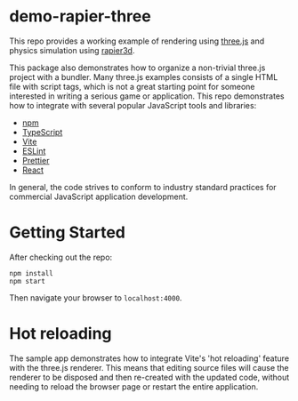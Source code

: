# demo-rapier-three

This repo provides a working example of rendering using [three.js](https://threejs.org/) and
physics simulation using [rapier3d](https://rapier.rs/).

This package also demonstrates how to organize a non-trivial three.js project with a bundler.
Many three.js examples consists of a single HTML file with script tags, which is not a great
starting point for someone interested in writing a serious game or application. This repo
demonstrates how to integrate with several popular JavaScript tools and libraries:

* [npm](https://www.npmjs.com/)
* [TypeScript](https://www.typescriptlang.org/)
* [Vite](https://vitejs.dev/)
* [ESLint](https://eslint.org/)
* [Prettier](https://prettier.io/)
* [React](https://reactjs.org/)

In general, the code strives to conform to industry standard practices for commercial JavaScript
application development.

# Getting Started

After checking out the repo:

```
npm install
npm start
```

Then navigate your browser to `localhost:4000`.

# Hot reloading

The sample app demonstrates how to integrate Vite's 'hot reloading' feature with the three.js
renderer. This means that editing source files will cause the renderer to be disposed and then
re-created with the updated code, without needing to reload the browser page or restart the
entire application.
